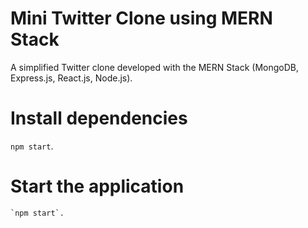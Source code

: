# Mini Twitter Clone using MERN Stack

A simplified Twitter clone developed with the MERN Stack (MongoDB, Express.js, React.js, Node.js).


# Install dependencies


   `npm start`.


# Start the application

    `npm start`.
